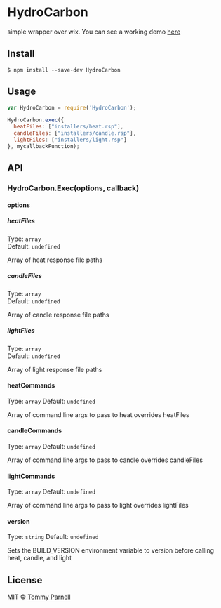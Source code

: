 ﻿# HydroCarbon


simple wrapper over wix. You can see a working demo [here](https://github.com/tparnell8/GulpBuildForDotNet)


## Install

```
$ npm install --save-dev HydroCarbon
```


## Usage

```js
var HydroCarbon = require('HydroCarbon');

HydroCarbon.exec({
  heatFiles: ["installers/heat.rsp"],
  candleFiles: ["installers/candle.rsp"],
  lightFiles: ["installers/light.rsp"]
}, mycallbackFunction);
```



## API

### HydroCarbon.Exec(options, callback)

#### options

##### heatFiles

Type: `array`  
Default: `undefined`

Array of heat response file paths

##### candleFiles

Type: `array`  
Default: `undefined`

Array of candle response file paths

##### lightFiles

Type: `array`  
Default: `undefined`

Array of light response file paths

#### heatCommands

Type: `array`
Default: `undefined`

Array of command line args to pass to heat overrides heatFiles

#### candleCommands

Type: `array`
Default: `undefined`

Array of command line args to pass to candle overrides candleFiles

#### lightCommands

Type: `array`
Default: `undefined`

Array of command line args to pass to light overrides lightFiles

#### version

Type: `string`
Default: `undefined`

Sets the BUILD_VERSION environment variable to version before calling heat, candle, and light



## License

MIT © [Tommy Parnell](https://github.com/tparnell8)
